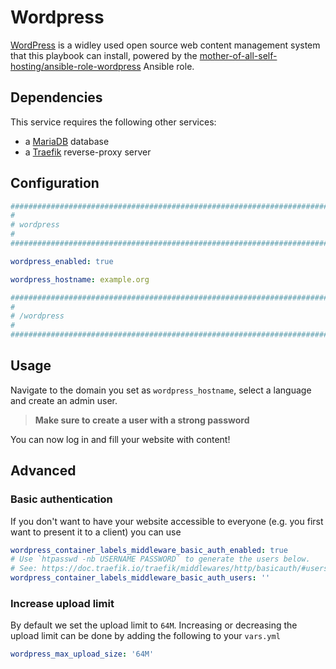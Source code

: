 # Wordpress

[WordPress](https://wordpress.org/) is a widley used open source web content management system that this playbook can install, powered by the [mother-of-all-self-hosting/ansible-role-wordpress](https://github.com/mother-of-all-self-hosting/ansible-role-wordpress) Ansible role.

## Dependencies

This service requires the following other services:

- a [MariaDB](mariadb.md) database
- a [Traefik](traefik.md) reverse-proxy server

## Configuration

```yaml
########################################################################
#                                                                      #
# wordpress                                                            #
#                                                                      #
########################################################################

wordpress_enabled: true

wordpress_hostname: example.org

########################################################################
#                                                                      #
# /wordpress                                                           #
#                                                                      #
########################################################################
```

## Usage

Navigate to the domain you set as `wordpress_hostname`, select a language and create an admin user.

> **Make sure to create a user with a strong password**

You can now log in and fill your website with content!


## Advanced

### Basic authentication

If you don't want to have your website accessible to everyone (e.g. you first want to present it to a client) you can use

```yaml
wordpress_container_labels_middleware_basic_auth_enabled: true
# Use `htpasswd -nb USERNAME PASSWORD` to generate the users below.
# See: https://doc.traefik.io/traefik/middlewares/http/basicauth/#users
wordpress_container_labels_middleware_basic_auth_users: ''
```

### Increase upload limit

By default we set the upload limit to `64M`. Increasing or decreasing the upload limit can be done by adding the following to your `vars.yml`

```yaml
wordpress_max_upload_size: '64M'
```
